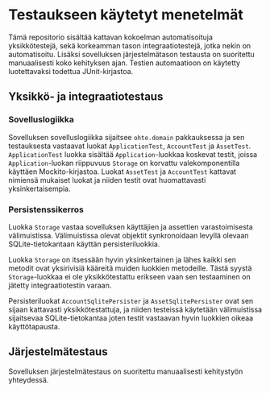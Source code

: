 # Testaukseen käytetyt menetelmät

Tämä repositorio sisältää kattavan kokoelman automatisoituja yksikkötestejä, sekä
korkeamman tason integraatiotestejä, jotka nekin on automatisoitu. Lisäksi sovelluksen
järjestelmätason testausta on suoritettu manuaalisesti koko kehityksen ajan. Testien
automaatioon on käytetty luotettavaksi todettua JUnit-kirjastoa.

## Yksikkö- ja integraatiotestaus

### Sovelluslogiikka

Sovelluksen sovelluslogiikka sijaitsee `ohte.domain` pakkauksessa ja sen testauksesta
vastaavat luokat `ApplicationTest`, `AccountTest` ja `ÀssetTest`. `ApplicationTest` luokka
sisältää `Application`-luokkaa koskevat testit, joissa `Application`-luokan riippuvuus
`Storage` on korvattu valekomponentilla käyttäen Mockito-kirjastoa. Luokat `AssetTest` ja
`AccountTest` kattavat nimiensä mukaiset luokat ja niiden testit ovat huomattavasti yksinkertaisempia.

### Persistenssikerros

Luokka `Storage` vastaa sovelluksen käyttäjien ja assettien varastoimisesta välimuistissa.
Välimuistissa olevat objektit synkronoidaan levyllä olevaan SQLite-tietokantaan käyttän
persisteriluokkia.

Luokka `Storage` on itsessään hyvin yksinkertainen ja lähes kaikki sen metodit ovat yksirivisiä
kääreitä muiden luokkien metodeille. Tästä syystä `Storage`-luokkaa ei ole yksikkötestattu erikseen
vaan sen testaaminen on jätetty integraatiotestin varaan.

Persisteriluokat `AccountSqlitePersister` ja `AssetSqlitePersister` ovat sen sijaan kattavasti
yksikkötestattuja, ja niiden testeissä käytetään välimuistissa sijaitsevaa SQLite-tietokantaa
joten testit vastaavan hyvin luokkien oikeaa käyttötapausta.

## Järjestelmätestaus

Sovelluksen järjestelmätestaus on suoritettu manuaalisesti kehitystyön yhteydessä.
